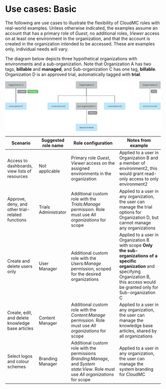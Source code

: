 # Use cases: Basic
The following are use cases to illustrate the flexibility of CloudMC roles with real-world examples.  Unless otherwise indicated, the examples assume an account that has a primary role of *Guest*, no additional roles,  *Viewer* access on at least one environment in the organization, and that the account is created in the organization intended to be accessed.  These are examples only, individual needs will vary.

The diagram below depicts three hypothetical organizations with environments and a sub-organization.  Note that Organization A has two tags, **billable** and **managed**, and Sub-organization C has one tag, **billable**.  Organization D is an approved trial, automatically tagged with **trial**.

![use cases diagram](use-cases-trial-en.png)

| Scenario | Suggested role name | Role configuration | Notes from example |
| --- | --- | --- | --- |
| Access to dashboards, view lists of resources | Not applicable | Primary role *Guest*, *Viewer* access on the assigned environments in the organization | Applied to a user in Organization B and a member of environment2, this would grant read-only access to only environment2 |
| Approve, deny, and other trial-related functions | Trials Administrator | Additional custom role with the *Trials:Manage* permission.  Role must use *All organizations* for scope | Applied to a user in any organization, the user can manage the trial options for Organization D, but cannot manage any organizations |
| Create and delete users only | User Manager | Additional custom role with the *Users:Manage* permission, scoped for the desired organizations | Applied to a user in Organization B with scope **Only the sub-organizations of a specific organization** and specifying Organization B, this access would be granted only for Sub-organization C |
| Create, edit, and delete knowledge base articles | Content Manager | Additional custom role with the *Content:Manage* permission.  Role must use *All organizations* for scope | Applied to a user in any organization, the user can manage the knowledge base articles, shared by all organizations |
| Select logos and colour schemes | Branding Manager | Additional custom role with the permissions *Branding:Manage*, and *System state:View*. Role must use *All organizations* for scope | Applied to a user in any organization, the user can manage the system branding for CloudMC |
